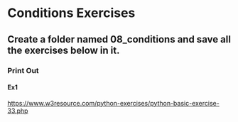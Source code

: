 # Conditions Exercises

## Create a folder named 08_conditions and save all the exercises below in it.

### Print Out

#### Ex1

<!--
a=100
b=2

a>b # True
a<b # False
a<=b
a>=b
a==b
a!=b

#if a>b:
#    print(a,">",b)
#name = input("Please insert your name: ")
#if name == "Alex":
#    print(name,"is Alex")
#else:
#    print(name,"is Not Alex")

num1=int(input("Please enter num1 : "))
num2=float(input("Please enter num2 : "))

#num1=int(num1)
#num2=float(num2)

if num1 == num2:
    print(num1,"is same as" , num2)
else:
    print(num1,"is NOT same as", num2)
-->


https://www.w3resource.com/python-exercises/python-basic-exercise-33.php